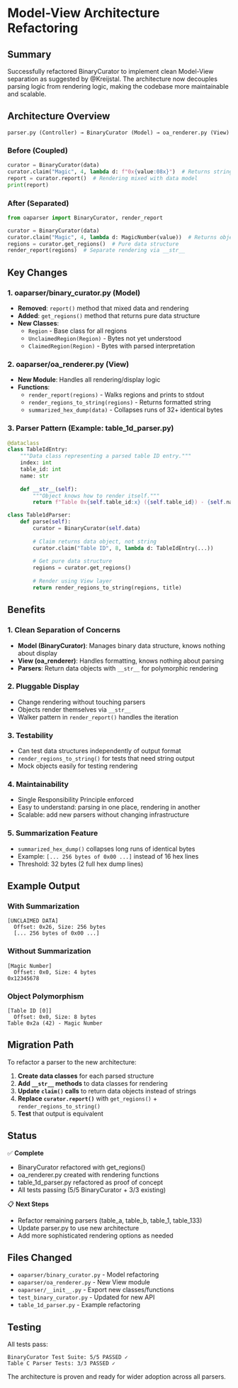 # Model-View Architecture Refactoring

## Summary

Successfully refactored BinaryCurator to implement clean Model-View separation as suggested by @Kreijstal. The architecture now decouples parsing logic from rendering logic, making the codebase more maintainable and scalable.

## Architecture Overview

```
parser.py (Controller) → BinaryCurator (Model) → oa_renderer.py (View)
```

### Before (Coupled)
```python
curator = BinaryCurator(data)
curator.claim("Magic", 4, lambda d: f"0x{value:08x}")  # Returns string
report = curator.report()  # Rendering mixed with data model
print(report)
```

### After (Separated)
```python
from oaparser import BinaryCurator, render_report

curator = BinaryCurator(data)
curator.claim("Magic", 4, lambda d: MagicNumber(value))  # Returns object
regions = curator.get_regions()  # Pure data structure
render_report(regions)  # Separate rendering via __str__
```

## Key Changes

### 1. oaparser/binary_curator.py (Model)
- **Removed**: `report()` method that mixed data and rendering
- **Added**: `get_regions()` method that returns pure data structure
- **New Classes**:
  - `Region` - Base class for all regions
  - `UnclaimedRegion(Region)` - Bytes not yet understood
  - `ClaimedRegion(Region)` - Bytes with parsed interpretation

### 2. oaparser/oa_renderer.py (View)
- **New Module**: Handles all rendering/display logic
- **Functions**:
  - `render_report(regions)` - Walks regions and prints to stdout
  - `render_regions_to_string(regions)` - Returns formatted string
  - `summarized_hex_dump(data)` - Collapses runs of 32+ identical bytes

### 3. Parser Pattern (Example: table_1d_parser.py)
```python
@dataclass
class TableIdEntry:
    """Data class representing a parsed table ID entry."""
    index: int
    table_id: int
    name: str
    
    def __str__(self):
        """Object knows how to render itself."""
        return f"Table 0x{self.table_id:x} ({self.table_id}) - {self.name}"

class Table1dParser:
    def parse(self):
        curator = BinaryCurator(self.data)
        
        # Claim returns data object, not string
        curator.claim("Table ID", 8, lambda d: TableIdEntry(...))
        
        # Get pure data structure
        regions = curator.get_regions()
        
        # Render using View layer
        return render_regions_to_string(regions, title)
```

## Benefits

### 1. Clean Separation of Concerns
- **Model (BinaryCurator)**: Manages binary data structure, knows nothing about display
- **View (oa_renderer)**: Handles formatting, knows nothing about parsing
- **Parsers**: Return data objects with `__str__` for polymorphic rendering

### 2. Pluggable Display
- Change rendering without touching parsers
- Objects render themselves via `__str__`
- Walker pattern in `render_report()` handles the iteration

### 3. Testability
- Can test data structures independently of output format
- `render_regions_to_string()` for tests that need string output
- Mock objects easily for testing rendering

### 4. Maintainability
- Single Responsibility Principle enforced
- Easy to understand: parsing in one place, rendering in another
- Scalable: add new parsers without changing infrastructure

### 5. Summarization Feature
- `summarized_hex_dump()` collapses long runs of identical bytes
- Example: `[... 256 bytes of 0x00 ...]` instead of 16 hex lines
- Threshold: 32 bytes (2 full hex dump lines)

## Example Output

### With Summarization
```
[UNCLAIMED DATA]
  Offset: 0x26, Size: 256 bytes
  [... 256 bytes of 0x00 ...]
```

### Without Summarization
```
[Magic Number]
  Offset: 0x0, Size: 4 bytes
0x12345678
```

### Object Polymorphism
```
[Table ID [0]]
  Offset: 0x0, Size: 8 bytes
Table 0x2a (42) - Magic Number
```

## Migration Path

To refactor a parser to the new architecture:

1. **Create data classes** for each parsed structure
2. **Add `__str__` methods** to data classes for rendering
3. **Update `claim()` calls** to return data objects instead of strings
4. **Replace `curator.report()`** with `get_regions()` + `render_regions_to_string()`
5. **Test** that output is equivalent

## Status

✅ **Complete**
- BinaryCurator refactored with get_regions()
- oa_renderer.py created with rendering functions
- table_1d_parser.py refactored as proof of concept
- All tests passing (5/5 BinaryCurator + 3/3 existing)

📋 **Next Steps**
- Refactor remaining parsers (table_a, table_b, table_1, table_133)
- Update parser.py to use new architecture
- Add more sophisticated rendering options as needed

## Files Changed

- `oaparser/binary_curator.py` - Model refactoring
- `oaparser/oa_renderer.py` - New View module
- `oaparser/__init__.py` - Export new classes/functions
- `test_binary_curator.py` - Updated for new API
- `table_1d_parser.py` - Example refactoring

## Testing

All tests pass:
```
BinaryCurator Test Suite: 5/5 PASSED ✓
Table C Parser Tests: 3/3 PASSED ✓
```

The architecture is proven and ready for wider adoption across all parsers.
